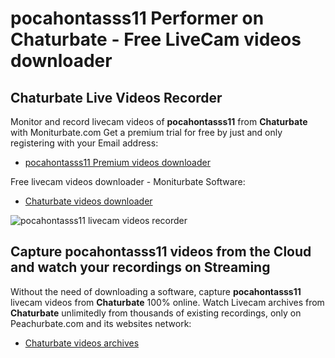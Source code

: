 # pocahontasss11 Performer on Chaturbate - Free LiveCam videos downloader

## Chaturbate Live Videos Recorder

Monitor and record livecam videos of **pocahontasss11** from **Chaturbate** with Moniturbate.com
Get a premium trial for free by just and only registering with your Email address:
* [pocahontasss11 Premium videos downloader](https://moniturbate.com/request-demo-licence-key.html)

Free livecam videos downloader - Moniturbate Software:
* [Chaturbate videos downloader](https://moniturbate.com/moniturbate-download-software.html)

![pocahontasss11 livecam videos recorder](https://peachurnet.com/templates/moniturbate-software.png)


## Capture pocahontasss11 videos from the Cloud and watch your recordings on Streaming

Without the need of downloading a software, capture **pocahontasss11** livecam videos from **Chaturbate** 100% online.
Watch Livecam archives from **Chaturbate** unlimitedly from thousands of existing recordings, only on Peachurbate.com and its websites network:
* [Chaturbate videos archives](https://peachurnet.com/)